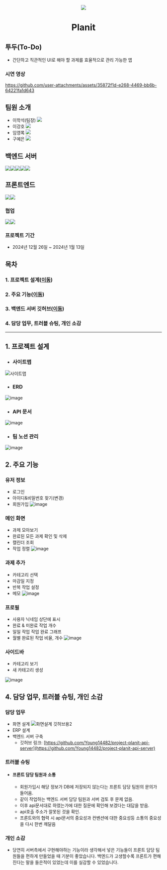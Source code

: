 <p align="center">
  <img src="https://github.com/user-attachments/assets/823da6bb-9faf-4484-ae33-e5a54abd04f7">
</p>

<h1 align="center">
  Planit
</h1>

## 투두(To-Do)
- 간단하고 직관적인 UI로 해야 할 과제를 효율적으로 관리 가능한 앱
### 시연 영상
https://github.com/user-attachments/assets/35872f1d-e268-4469-bb6b-64221fa1d643
## 팀원 소개
- 이학석(팀장) [<img src="https://img.shields.io/badge/Git-이학석-red?logo=GITHUb">](https://github.com/HSLee1013)
- 이강호 [<img src="https://img.shields.io/badge/Git-이강호-green?logo=GITHUb">](https://github.com/LeeKangHo1) 
- 임영록 [<img src="https://img.shields.io/badge/Git-임영록-blue?logo=GITHUb">](https://github.com/Young14482) 
- 구예은 [<img src="https://img.shields.io/badge/Git-구예은-orange?logo=GITHUb">](https://github.com/goho11)
## 백엔드 서버
<img src="https://img.shields.io/badge/java-%23ED8B00.svg?style=for-the-badge&logo=openjdk&logoColor=white"><img src="https://img.shields.io/badge/springboot-6DB33F?style=for-the-badge&logo=springboot&logoColor=white"><img src="https://img.shields.io/badge/gradle-02303A?style=for-the-badge&logo=gradle&logoColor=white"><img src="https://img.shields.io/badge/H2-FF4000?style=for-the-badge&logo=H2&logoColor=white"><img src="https://img.shields.io/badge/intellijidea-000000?style=for-the-badge&logo=intellijidea&logoColor=white">
## 프론트엔드
<img src="https://img.shields.io/badge/flutter-02569B?style=for-the-badge&logo=flutter&logoColor=white"><img src="https://img.shields.io/badge/androidstudio-3DDC84?style=for-the-badge&logo=flask&logoColor=white">
### 협업
<img src="https://img.shields.io/badge/git-F05032?style=for-the-badge&logo=git&logoColor=white"><img src="https://img.shields.io/badge/slack-4A154B?style=for-the-badge&logo=slack&logoColor=white">
### 프로젝트 기간
- 2024년 12월 26일 ~ 2024년 1월 13일
## 목차
### 1. 프로젝트 설계([이동](#1-프로젝트-설계))
### 2. 주요 기능([이동](#2-주요-기능))
### 3. 백엔드 서버 깃허브([이동](https://github.com/Young14482/project-planit-api-server))
### 4. 담당 업무, 트러블 슈팅, 개인 소감
---
## 1. 프로젝트 설계
- ### 사이트맵
![사이트맵](https://github.com/user-attachments/assets/46058f63-3bf6-4c2c-8b1a-08b371c56b1c)
- ### ERD
![image](https://github.com/user-attachments/assets/55e8f9a4-5e1d-4159-8d11-b8281a2b63f4)
- ### API 문서
![image](https://github.com/user-attachments/assets/a5853b08-38da-40e0-8b22-edebedc8cfdf)

- ### 팀 노션 관리
![image](https://github.com/user-attachments/assets/60e8f949-a082-4dda-830c-e2a8ca4c00fa)

## 2. 주요 기능
### 유저 정보
- 로그인
- 아이디&비밀번호 찾기(변경)
- 회원가입
  ![image](https://github.com/user-attachments/assets/fd619107-61bc-477c-a6dc-ff10b496b8c5)

### 메인 화면
- 과제 모아보기
- 완료된 모든 과제 확인 및 삭제
- 캘린더 조회
- 작업 정렬 
![image](https://github.com/user-attachments/assets/38c3390e-27dc-4f78-ac57-4682a12a385a)

### 과제 추가
- 카테고리 선택
- 마감일 지정
- 반복 작업 설정
- 메모
  ![image](https://github.com/user-attachments/assets/4d510835-8899-4334-a572-d4b50a31a12b)

### 프로필
- 사용자 닉네임 상단에 표시
- 완료 & 미완료 작업 개수 
- 일일 작업 작업 완료 그래프
- 월별 완료된 작업 비율, 개수
![image](https://github.com/user-attachments/assets/cdb0fce6-c291-4422-a033-baaf528cb7d5)

### 사이드바
- 카테고리 보기
- 새 카테고리 생성
  
![image](https://github.com/user-attachments/assets/d399b139-6e39-43d1-aa44-f15f2e083477)

## 4. 담당 업무, 트러블 슈팅, 개인 소감
### 담당 업무
- 화면 설계
  ![화면설계 깃허브용2](https://github.com/user-attachments/assets/3c4869e2-7966-4992-a22e-8cd065449b1d)
- ERP 설계
- 백엔드 서버 구축
  - 깃허브 링크: [https://github.com/Young14482/project-planit-api-server](https://github.com/Young14482/project-planit-api-server)

### 트러블 슈팅
- #### 프론트 담당 팀원과 소통
	- 회원가입시 해당 정보가 DB에 저장되지 않는다는 프론트 담당 팀원의 문의가 들어옴.
	- 같이 작업하는 백엔드 서버 담당 팀원과 서버 검토 후 문제 없음.
	- 이후 api문서대로 하였는가에 대한 질문에 확인해 보겠다는 대답을 받음.
	- api호출 주소가 잘못된 것을 확인.
  - 프론트와의 협력 시 api문서의 중요성과 컨벤션에 대한 중요성등 소통의 중요성을 다시 한번 깨달음

### 개인 소감
- 당연히 서버측에서 구현해야하는 기능이라 생각해서 넣은 기능들이 프론트 담당 팀원들을 편하게 만들었을 때 기분이 좋았습니다.
백엔드가 고생할수록 프론트가 편해진다는 말을 들은적이 있었는데 이를 실감할 수 있었습니다.
